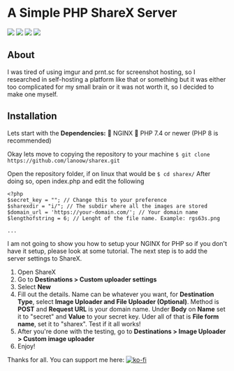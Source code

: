 # A Simple PHP ShareX Server
![](https://img.shields.io/github/stars/lanoow/sharex.svg) ![](https://img.shields.io/github/forks/lanoow/sharex.svg) ![](https://img.shields.io/github/tag/lanoow/sharex.svg) ![](https://img.shields.io/github/release/lanoow/sharex.svg)

About
----
I was tired of using imgur and prnt.sc for screenshot hosting, so I researched in self-hosting a platform like that or something but it was either too complicated for my small brain or it was not worth it, so I decided to make one myself.

Installation
----
Lets start with the **Dependencies:**
📡 NGINX
🏇 PHP 7.4 or newer (PHP 8 is recommended)

Okay lets move to copying the repository to your machine
`$ git clone https://github.com/lanoow/sharex.git`

Open the repository folder, if on linux that would be `$ cd sharex/`
After doing so, open index.php and edit the following

	<?php
	$secret_key = ""; // Change this to your preference
	$sharexdir = "i/"; // The subdir where all the images are stored
	$domain_url = 'https://your-domain.com/'; // Your domain name
	$lengthofstring = 6; // Lenght of the file name. Example: rgs63s.png
	
	...
    

I am not going to show you how to setup your NGINX for PHP so if you don't have it setup, please look at some tutorial.
The next step is to add the server settings to ShareX.
1. Open ShareX
2. Go to **Destinations > Custom uploader settings**
3. Select **New**
4. Fill out the details. Name can be whatever you want, for **Destination Type**, select **Image Uploader and File Uploader (Optional)**. Method is **POST** and **Request URL** is your domain name. Under **Body** on **Name** set it to "secret" and **Value** to your secret key. Uder all of that is **File form name**, set it to "sharex". Test if it all works!
5. After you're done with the testing, go to **Destinations > Image Uploader > Custom image uploader**
6. Enjoy!

Thanks for all. You can support me here: [![ko-fi](https://ko-fi.com/img/githubbutton_sm.svg)](https://ko-fi.com/H2H8AN8FK)
